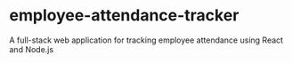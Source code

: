 # employee-attendance-tracker
A full-stack web application for tracking employee attendance using React and Node.js
